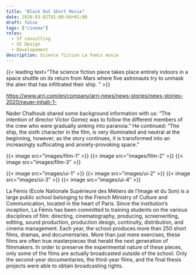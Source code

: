 ```yaml
---
title: "Black Out Short Movie"
date: 2020-03-02T01:00:04+01:00
draft: false
tags: ["cinema"]
roles:
  - Sf consulting
  - UI Design
  - Developement
description: Science fiction La Femis movie
---
```


{{< leading text="The science fiction piece takes place entirely indoors in a space shuttle on its return from Mars where five astronauts try to unmask the alien that has infiltrated their ship. " >}}

https://www.arri.com/en/company/arri-news/news-stories/news-stories-2020/neuer-inhalt-1-

Nader Chalhoub shared some background information with us: “The intention of director Victor Gomez was to follow the different members of the crew who were gradually sinking into paranoia.” He continued: “The ship, the sixth character in the film, is very illuminated and neutral at the beginning, however, as the story continues, it is transformed into an increasingly suffocating and anxiety-provoking space.”

{{< image src="images/film-1" >}}
{{< image src="images/film-2" >}}
{{< image src="images/film-3" >}}

{{< image src="images/ui-1" >}}
{{< image src="images/ui-2" >}}
{{< image src="images/ui-3" >}}
{{< image src="images/ui-4" >}}

La Fémis (Ecole Nationale Supérieure des Métiers de l'Image et du Son) is a large public school belonging to the French Ministry of Culture and Communication, located in the heart of Paris. Since the institution’s inception, La Fémis has been committed to training students on the various disciplines of film: directing, cinematography, producing, screenwriting, editing, sound production, production design, continuity, distribution, and cinema management. Each year, the school produces more than 250 short films, dramas, and documentaries. More than just mere exercises, these films are often true masterpieces that herald the next generation of filmmakers. In order to preserve the experimental nature of these pieces, only some of the films are actually broadcasted outside of the school. Only the second-year documentaries, the third-year films, and the final thesis projects were able to obtain broadcasting rights.
